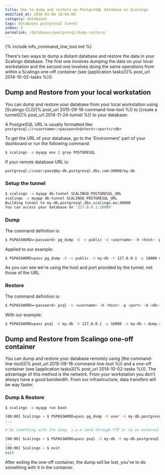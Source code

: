 ```yaml
---
title: How to dump and restore my PostgreSQL database on Scalingo
modified_at: 2016-01-08 18:04:00
category: databases
tags: databases postgresql tunnel
index: 3
permalink: /databases/postgresql/dump-restore/
---
```


{% include info_command_line_tool.md %}

There's two ways to dump a distant database and restore the data in your Scalingo database. The first one involves dumping the data on your local workstation and the second one involves doing the same operations from within a Scalingo one-off container (see [application tasks]({% post_url 2014-10-02-tasks %})).

## Dump and Restore from your local workstation

You can dump and restore your database from your local workstation using [Scalingo CLI]({% post_url 2015-09-18-command-line-tool %}) to [create a tunnel]({% post_url 2014-11-24-tunnel %}) to your database:

A PostgreSQL URL is usually formatted like: <br>
`postgresql://<username>:<password>@<host>:<port>/<db>`

To get the URL of your database, go to the 'Environment' part of your dashboard or
run the following command:

```bash
$ scalingo -a myapp env | grep POSTGRESQL
```

If your remote database URL is:

```bash
postgresql://user:pass@my-db.postgresql.dbs.com:30000/my-db
```

### Setup the tunnel

```bash
$ scalingo -a myapp db-tunnel SCALINGO_POSTGRESQL_URL
scalingo -a myapp db-tunnel SCALINGO_POSTGRESQL_URL
Building tunnel to my-db.postgresql.dbs.scalingo.eu:30000
You can access your database on '127.0.0.1:10000'
```

### Dump

The command definition is:

```bash
$ PGPASSWORD=<password> pg_dump -O -n public -U <username> -h <host> -p <port> <db> > dump.sql
```

Applied to our example:

```bash
$ PGPASSWORD=pass pg_dump -O -n public -U my-db -h 127.0.0.1 -p 10000 my-db > dump.sql
```

As you can see we're using the host and port provided by the tunnel, not those of the URL.

### Restore

The command definition is:

```bash
$ PGPASSWORD=<password> psql -U <username> -h <host> -p <port> -d <db> < dump.sql
```

With our example:

```bash
$ PGPASSWORD=pass psql -U my-db -h 127.0.0.1 -p 10000 -d my-db < dump.sql
```

## Dump and Restore from Scalingo one-off container

You can dump and restore your database remotely using
[the command-line-tool]({% post_url 2015-09-18-command-line-tool %})
and a one-off container (see [application tasks]({% post_url 2014-10-02-tasks %})).
The advantage of this method is the network.
From your workstation you don’t always have a good bandwidth. From our infrastructure,
data transfers will be way faster.

### Dump & Restore

```bash
$ scalingo -a myapp run bash

[00:00] Scalingo ~ $ PGPASSWORD=pass pg_dump -U user -h my-db.postgresql.dbs.scalingo.com -p 30000 my-db > /tmp/dump.sql
...

# Do something with the dump, i.e.e send through FTP or to an external server

[00:00] Scalingo ~ $ PGPASSWORD=pass psql -U my-db -h my-db.postgresql.dbs.scalingo.com -p 30000 my-db < /tmp/dump.sql
...
[00:00] Scalingo ~ $ exit
exit
```

After exiting the one-off container, the dump will be lost, you've to do something with it in the container.
